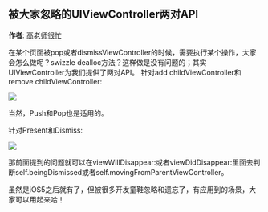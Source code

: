 被大家忽略的UIViewController两对API
----------
**作者**: [高老师很忙](https://weibo.com/517082456)

在某个页面被pop或者dismissViewController的时候，需要执行某个操作，大家会怎么做呢？swizzle dealloc方法？这样做是没有问题的；其实UIViewController为我们提供了两对API。
针对add childViewController和remove childViewController:

![](https://github.com/iOS-Tips/iOS-tech-set/blob/master/images/2018/05/10-1.jpg)

当然，Push和Pop也是适用的。

针对Present和Dismiss:

![](https://github.com/iOS-Tips/iOS-tech-set/blob/master/images/2018/05/10-2.jpg)

那前面提到的问题就可以在viewWillDisappear:或者viewDidDisappear:里面去判断self.beingDismissed或者self.movingFromParentViewController。

虽然是iOS5之后就有了，但被很多开发童鞋忽略和遗忘了，有应用到的场景，大家可以用起来哈！
